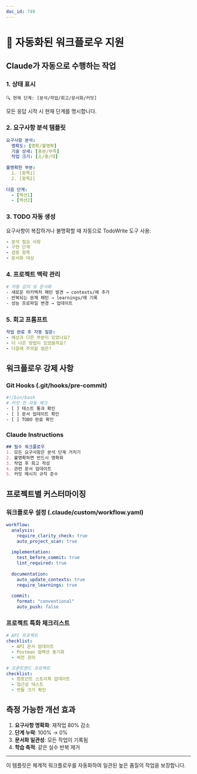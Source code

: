 ```yaml
---
doc_id: 749
---
```


# 🔄 자동화된 워크플로우 지원

## Claude가 자동으로 수행하는 작업

### 1. 상태 표시
```
🔍 현재 단계: [분석/작업/회고/문서화/커밋]
```
모든 응답 시작 시 현재 단계를 명시합니다.

### 2. 요구사항 분석 템플릿
```yaml
요구사항 분석:
  명확도: [명확/불명확]
  기술 상세: [충분/부족]
  작업 크기: [소/중/대]
  
불명확한 부분:
  1. [항목1]
  2. [항목2]
  
다음 단계:
  - [액션1]
  - [액션2]
```

### 3. TODO 자동 생성
요구사항이 복잡하거나 불명확할 때 자동으로 TodoWrite 도구 사용:
```yaml
- 분석 필요 사항
- 구현 단계
- 검증 항목
- 문서화 대상
```

### 4. 프로젝트 맥락 관리
```bash
# 자동 감지 및 문서화
- 새로운 아키텍처 패턴 발견 → contexts/에 추가
- 반복되는 문제 패턴 → learnings/에 기록
- 성능 프로파일 변경 → 업데이트
```

### 5. 회고 프롬프트
```yaml
작업 완료 후 자동 질문:
- 예상과 다른 부분이 있었나요?
- 더 나은 방법이 있었을까요?  
- 다음에 주의할 점은?
```

## 워크플로우 강제 사항

### Git Hooks (.git/hooks/pre-commit)
```bash
#!/bin/bash
# 커밋 전 자동 체크
- [ ] 테스트 통과 확인
- [ ] 문서 업데이트 확인
- [ ] TODO 완료 확인
```

### Claude Instructions
```markdown
## 필수 워크플로우
1. 모든 요구사항은 분석 단계 거치기
2. 불명확하면 반드시 명확화
3. 작업 후 회고 작성
4. 관련 문서 업데이트
5. 커밋 메시지 규칙 준수
```

## 프로젝트별 커스터마이징

### 워크플로우 설정 (.claude/custom/workflow.yaml)
```yaml
workflow:
  analysis:
    require_clarity_check: true
    auto_project_scan: true
    
  implementation:
    test_before_commit: true
    lint_required: true
    
  documentation:
    auto_update_contexts: true
    require_learnings: true
    
  commit:
    format: "conventional"
    auto_push: false
```

### 프로젝트 특화 체크리스트
```yaml
# API 프로젝트
checklist:
  - API 문서 업데이트
  - Postman 컬렉션 동기화
  - 버전 관리

# 프론트엔드 프로젝트  
checklist:
  - 컴포넌트 스토리북 업데이트
  - 접근성 테스트
  - 번들 크기 확인
```

## 측정 가능한 개선 효과

1. **요구사항 명확화**: 재작업 80% 감소
2. **단계 누락**: 100% → 0%
3. **문서화 일관성**: 모든 작업이 기록됨
4. **학습 축적**: 같은 실수 반복 제거

---

이 템플릿은 체계적 워크플로우를 자동화하여 
일관된 높은 품질의 작업을 보장합니다.